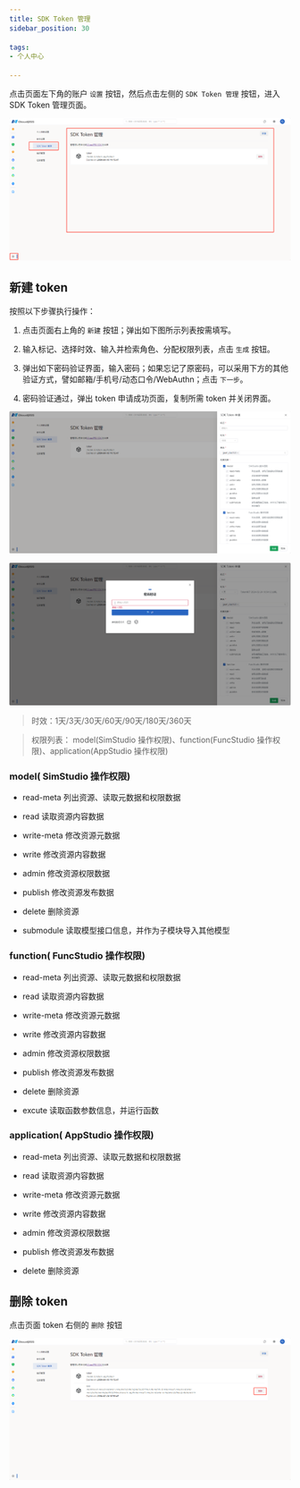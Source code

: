 ```yaml
---
title: SDK Token 管理
sidebar_position: 30

tags: 
- 个人中心

---
```


点击页面左下角的账户 `设置` 按钮，然后点击左侧的 `SDK Token 管理` 按钮，进入 SDK Token 管理页面。

![sdk-token管理页面](./sdk-token.png "sdk-token管理页面")

## 新建 token 

按照以下步骤执行操作：

1. 点击页面右上角的 `新建` 按钮；弹出如下图所示列表按需填写。

2. 输入标记、选择时效、输入并检索角色、分配权限列表，点击 `生成` 按钮。
   
3. 弹出如下密码验证界面，输入密码；如果忘记了原密码，可以采用下方的其他验证方式，譬如邮箱/手机号/动态口令/WebAuthn；点击 `下一步`。

4. 密码验证通过，弹出 token 申请成功页面，复制所需 token 并关闭界面。

![新建token](./新建token.png "新建token")

![密码验证](./密码验证.png "密码验证")

> 时效：1天/3天/30天/60天/90天/180天/360天

> 权限列表： model(SimStudio 操作权限)、function(FuncStudio 操作权限)、application(AppStudio 操作权限)

### model( SimStudio 操作权限)

+ read-meta 列出资源、读取元数据和权限数据

+ read 读取资源内容数据
  
+ write-meta 修改资源元数据
  
+ write 修改资源内容数据
  
+ admin 修改资源权限数据
  
+ publish 修改资源发布数据
  
+ delete 删除资源
  
+ submodule 读取模型接口信息，并作为子模块导入其他模型

### function( FuncStudio 操作权限)

+ read-meta 列出资源、读取元数据和权限数据

+ read 读取资源内容数据
  
+ write-meta 修改资源元数据
  
+ write 修改资源内容数据
  
+ admin 修改资源权限数据
  
+ publish 修改资源发布数据
  
+ delete 删除资源
  
+ excute 读取函数参数信息，并运行函数

### application( AppStudio 操作权限)

+ read-meta 列出资源、读取元数据和权限数据

+ read 读取资源内容数据
  
+ write-meta 修改资源元数据
  
+ write 修改资源内容数据
  
+ admin 修改资源权限数据
  
+ publish 修改资源发布数据
  
+ delete 删除资源

## 删除 token 

点击页面 token 右侧的 `删除` 按钮

![删除token](./删除token.png "删除token")
